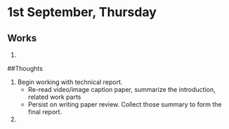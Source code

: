 # 1st September, Thursday

## Works
1. 

##Thoughts

1. Begin working with technical report.
	* Re-read video/image caption paper, summarize the introduction, related work parts
	* Persist on writing paper review. Collect those summary to form the final report.
2. 